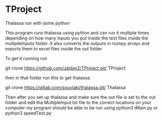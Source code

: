 # TProject
Thalassa run with some python

This program runs thalassa using python and can run it multiple times depending on how many inputs you put inside the
text files inside the multpileInputs folder. It also converts the outputs in numpy arrays and exports them to excel files
inside the out folder

To get it running run 

git clone https://github.com/Jalday2/TProject.git/ TProject

then in that folder run this to get thalassa 

git clone https://gitlab.com/souvlaki/thalassa.git/ Thalassa

Then after you set up thalassa and make sure the out file is set to the out folder and edit the MultipleInput.txt file 
to the correct locations on your computer my program should be able to be run using python3 tMain.py or python3 speedTest.py
